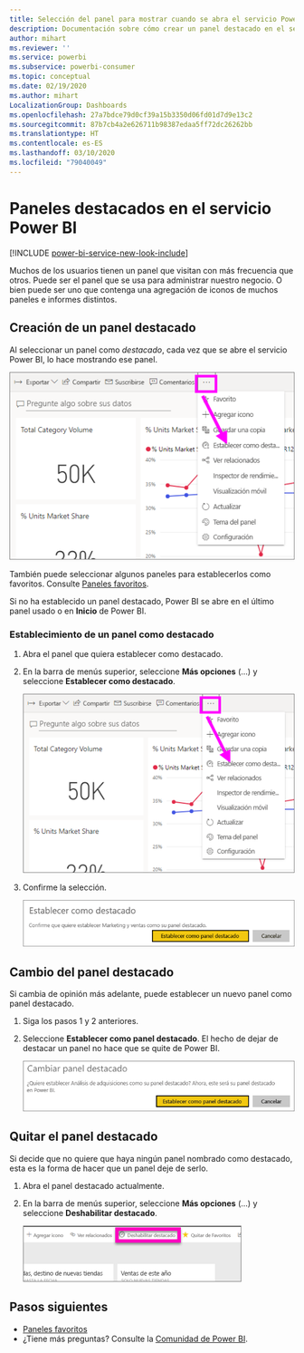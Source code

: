 ```yaml
---
title: Selección del panel para mostrar cuando se abra el servicio Power BI
description: Documentación sobre cómo crear un panel destacado en el servicio Power BI
author: mihart
ms.reviewer: ''
ms.service: powerbi
ms.subservice: powerbi-consumer
ms.topic: conceptual
ms.date: 02/19/2020
ms.author: mihart
LocalizationGroup: Dashboards
ms.openlocfilehash: 27a7bdce79d0cf39a15b3350d06fd01d7d9e13c2
ms.sourcegitcommit: 87b7cb4a2e626711b98387edaa5ff72dc26262bb
ms.translationtype: HT
ms.contentlocale: es-ES
ms.lasthandoff: 03/10/2020
ms.locfileid: "79040049"
---
```

# <a name="featured-dashboards-in-the-power-bi-service"></a>Paneles destacados en el servicio Power BI

[!INCLUDE [power-bi-service-new-look-include](../includes/power-bi-service-new-look-include.md)]

Muchos de los usuarios tienen un panel que visitan con más frecuencia que otros. Puede ser el panel que se usa para administrar nuestro negocio. O bien puede ser uno que contenga una agregación de iconos de muchos paneles e informes distintos.

## <a name="create-a-featured-dashboard"></a>Creación de un panel destacado
Al seleccionar un panel como *destacado*, cada vez que se abre el servicio Power BI, lo hace mostrando ese panel. 

![Icono de Establecer como destacado](./media/end-user-featured/power-bi-dropdown.png)

También puede seleccionar algunos paneles para establecerlos como favoritos. Consulte [Paneles favoritos](end-user-favorite.md).

Si no ha establecido un panel destacado, Power BI se abre en el último panel usado o en **Inicio** de Power BI. 

### <a name="set-a-dashboard-as-featured"></a>Establecimiento de un panel como destacado


1. Abra el panel que quiera establecer como destacado. 
2. En la barra de menús superior, seleccione **Más opciones** (...) y seleccione **Establecer como destacado**. 
   
    ![Icono de Establecer como destacado](./media/end-user-featured/power-bi-dropdown.png)
3. Confirme la selección.
   
    ![Panel Establecer como destacado](./media/end-user-featured/power-bi-featured-confirm.png)

## <a name="change-the-featured-dashboard"></a>Cambio del panel destacado
Si cambia de opinión más adelante, puede establecer un nuevo panel como panel destacado.

1. Siga los pasos 1 y 2 anteriores.
   
2. Seleccione **Establecer como panel destacado**. El hecho de dejar de destacar un panel no hace que se quite de Power BI. 
   
    ![Mensaje de proceso correcto](./media/end-user-featured/power-bi-unfeature-new.png)

## <a name="remove-the-featured-dashboard"></a>Quitar el panel destacado
Si decide que no quiere que haya ningún panel nombrado como destacado, esta es la forma de hacer que un panel deje de serlo.

1. Abra el panel destacado actualmente.
2. En la barra de menús superior, seleccione **Más opciones** (...) y seleccione **Deshabilitar destacado**.

    ![Panel Deshabilitar como destacado seleccionado](./media/end-user-featured/power-bi-unfeature.png)
   
## <a name="next-steps"></a>Pasos siguientes
- [Paneles favoritos](end-user-favorite.md)    
- ¿Tiene más preguntas? Consulte la [Comunidad de Power BI](https://community.powerbi.com/).

